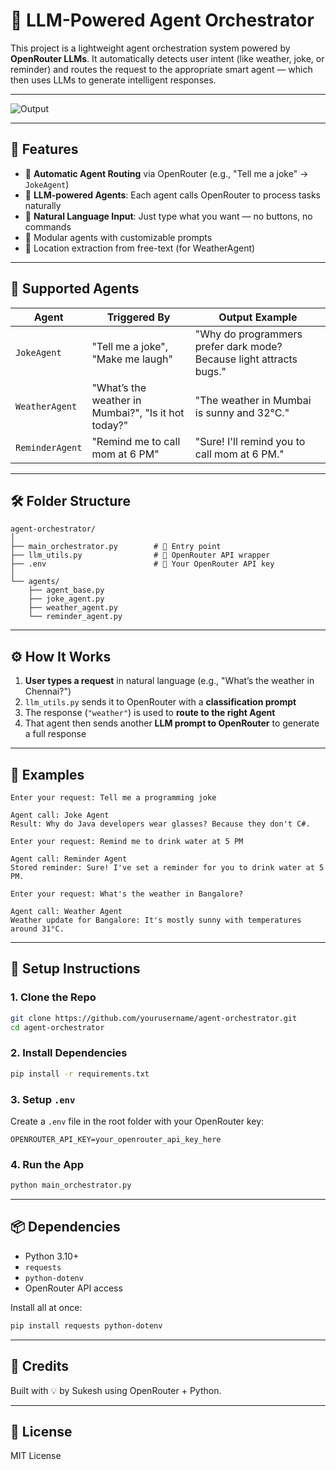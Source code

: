 
# 🤖 LLM-Powered Agent Orchestrator

This project is a lightweight agent orchestration system powered by **OpenRouter LLMs**. It automatically detects user intent (like weather, joke, or reminder) and routes the request to the appropriate smart agent — which then uses LLMs to generate intelligent responses.

---
![Output](https://github.com/user-attachments/assets/899ee04a-7eb6-46ec-b395-2da5e1626cfe)

---

## 🚀 Features

- 🔁 **Automatic Agent Routing** via OpenRouter (e.g., "Tell me a joke" → `JokeAgent`)
- 🧠 **LLM-powered Agents**: Each agent calls OpenRouter to process tasks naturally
- 💬 **Natural Language Input**: Just type what you want — no buttons, no commands
- 🧩 Modular agents with customizable prompts
- 📍 Location extraction from free-text (for WeatherAgent)

---

## 🧠 Supported Agents

| Agent          | Triggered By                                      | Output Example                                  |
|----------------|----------------------------------------------------|--------------------------------------------------|
| `JokeAgent`    | "Tell me a joke", "Make me laugh"                  | "Why do programmers prefer dark mode? Because light attracts bugs." |
| `WeatherAgent` | "What’s the weather in Mumbai?", "Is it hot today?"| "The weather in Mumbai is sunny and 32°C."      |
| `ReminderAgent`| "Remind me to call mom at 6 PM"                    | "Sure! I'll remind you to call mom at 6 PM."    |

---

## 🛠 Folder Structure

```
agent-orchestrator/
│
├── main_orchestrator.py        # 🧠 Entry point
├── llm_utils.py                # 🔌 OpenRouter API wrapper
├── .env                        # 🔑 Your OpenRouter API key
│
└── agents/
    ├── agent_base.py
    ├── joke_agent.py
    ├── weather_agent.py
    └── reminder_agent.py
```

---

## ⚙️ How It Works

1. **User types a request** in natural language (e.g., "What’s the weather in Chennai?")
2. `llm_utils.py` sends it to OpenRouter with a **classification prompt**
3. The response (`"weather"`) is used to **route to the right Agent**
4. That agent then sends another **LLM prompt to OpenRouter** to generate a full response

---

## 🧪 Examples

```
Enter your request: Tell me a programming joke

Agent call: Joke Agent
Result: Why do Java developers wear glasses? Because they don't C#.
```

```
Enter your request: Remind me to drink water at 5 PM

Agent call: Reminder Agent
Stored reminder: Sure! I've set a reminder for you to drink water at 5 PM.
```

```
Enter your request: What's the weather in Bangalore?

Agent call: Weather Agent
Weather update for Bangalore: It's mostly sunny with temperatures around 31°C.
```

---

## 🔧 Setup Instructions

### 1. Clone the Repo
```bash
git clone https://github.com/yourusername/agent-orchestrator.git
cd agent-orchestrator
```

### 2. Install Dependencies
```bash
pip install -r requirements.txt
```

### 3. Setup `.env`
Create a `.env` file in the root folder with your OpenRouter key:

```
OPENROUTER_API_KEY=your_openrouter_api_key_here
```

### 4. Run the App
```bash
python main_orchestrator.py
```

---

## 📦 Dependencies

- Python 3.10+
- `requests`
- `python-dotenv`
- OpenRouter API access

Install all at once:
```bash
pip install requests python-dotenv
```

---

## 🙏 Credits

Built with 💡 by Sukesh using OpenRouter + Python.

---

## 📄 License

MIT License
